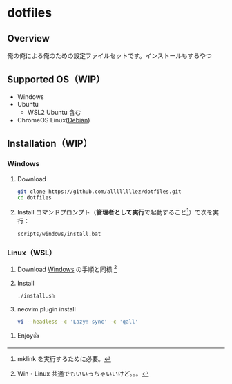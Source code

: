 # dotfiles

## Overview
俺の俺による俺のための設定ファイルセットです。インストールもするやつ

## Supported OS（WIP）
- Windows
- Ubuntu
    - WSL2 Ubuntu 含む
- ChromeOS Linux([Debian](https://support.google.com/chromebook/answer/9145439))

## Installation（WIP）

### Windows
1. Download

   ```bash
   git clone https://github.com/allllllllez/dotfiles.git
   cd dotfiles
   ```

1. Install
   コマンドプロンプト（**管理者として実行**で起動すること[^1]）で次を実行：

   ```command
   scripts/windows/install.bat
   ```

[^1]: mklink を実行するために必要。

### Linux（WSL）
1. Download
   [Windows](#windows) の手順と同様 [^2]

1. Install

   ```bash session
   ./install.sh
   ```

2. neovim plugin install

   ```bash
   vi --headless -c 'Lazy! sync' -c 'qall'
   ```

[^2]: Win・Linux 共通でもいいっちゃいいけど。。。

1. Enjoy👍

